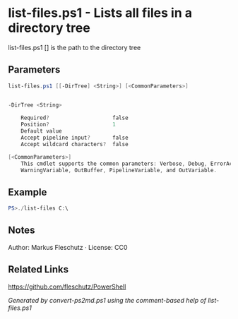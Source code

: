 # list-files.ps1 - Lists all files in a directory tree

list-files.ps1 [<DirTree>]
<DirTree> is the path to the directory tree

## Parameters
```powershell
list-files.ps1 [[-DirTree] <String>] [<CommonParameters>]


-DirTree <String>
    
    Required?                    false
    Position?                    1
    Default value                
    Accept pipeline input?       false
    Accept wildcard characters?  false

[<CommonParameters>]
    This cmdlet supports the common parameters: Verbose, Debug, ErrorAction, ErrorVariable, WarningAction, 
    WarningVariable, OutBuffer, PipelineVariable, and OutVariable.
```

## Example
```powershell
PS>./list-files C:\
```


## Notes
Author: Markus Fleschutz · License: CC0

## Related Links
https://github.com/fleschutz/PowerShell

*Generated by convert-ps2md.ps1 using the comment-based help of list-files.ps1*
